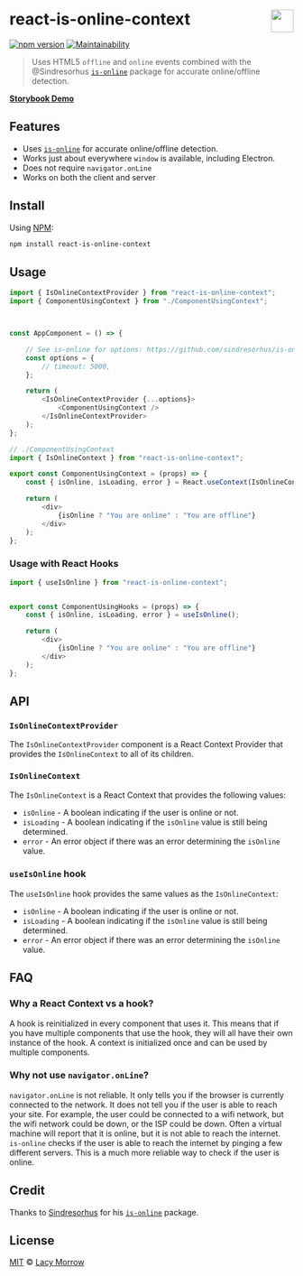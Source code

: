 # react-is-online-context [<img src="https://github.com/lacymorrow/crossover/raw/master/src/static/meta/patreon-button.webp" style="height:40px;" height="40" align="right" />](https://www.patreon.com/bePatron?u=55065733)
[![npm version](https://badge.fury.io/js/react-is-online-context.svg)](https://badge.fury.io/js/react-is-online-context) [![Maintainability](https://api.codeclimate.com/v1/badges/182efedf2a8b7f1ac89c/maintainability)](https://codeclimate.com/github/lacymorrow/react-is-online-context/maintainability)

> Uses HTML5 `offline` and `online` events combined with the @Sindresorhus [`is-online`](https://github.com/sindresorhus/is-online) package for accurate online/offline detection.

[**Storybook Demo**](https://www.chromatic.com/component?appId=656fd301733d4955d5e63a3a&csfId=lacymorrow-react-is-online-context--use-is-online-hook&buildNumber=1&k=656fd32439eb488a7da22dfc-1200px-interactive-true&h=9&b=0)

## Features

 * Uses [`is-online`](https://github.com/sindresorhus/is-online) for accurate online/offline detection.
 * Works just about everywhere `window` is available, including Electron.
 * Does not require `navigator.onLine`
 * Works on both the client and server

 ## Install

Using [NPM](https://npmjs.com):

```bash
npm install react-is-online-context
```

## Usage

```js
import { IsOnlineContextProvider } from "react-is-online-context";
import { ComponentUsingContext } from "./ComponentUsingContext";



const AppComponent = () => {

	// See is-online for options: https://github.com/sindresorhus/is-online
	const options = {
		// timeout: 5000,
	};

	return (
		<IsOnlineContextProvider {...options}>
			<ComponentUsingContext />
		</IsOnlineContextProvider>
	);
};

// ./ComponentUsingContext
import { IsOnlineContext } from "react-is-online-context";

export const ComponentUsingContext = (props) => {
	const { isOnline, isLoading, error } = React.useContext(IsOnlineContext);

	return (
		<div>
			{isOnline ? "You are online" : "You are offline"}
		</div>
	);
};
```


### Usage with React Hooks

```js
import { useIsOnline } from "react-is-online-context";


export const ComponentUsingHooks = (props) => {
	const { isOnline, isLoading, error } = useIsOnline();

	return (
		<div>
			{isOnline ? "You are online" : "You are offline"}
		</div>
	);
};
```

## API

### `IsOnlineContextProvider`

The `IsOnlineContextProvider` component is a React Context Provider that provides the `IsOnlineContext` to all of its children.

### `IsOnlineContext`

The `IsOnlineContext` is a React Context that provides the following values:

 * `isOnline` - A boolean indicating if the user is online or not.
 * `isLoading` - A boolean indicating if the `isOnline` value is still being determined.
 * `error` - An error object if there was an error determining the `isOnline` value.

### `useIsOnline` hook

The `useIsOnline` hook provides the same values as the `IsOnlineContext`:

 * `isOnline` - A boolean indicating if the user is online or not.
 * `isLoading` - A boolean indicating if the `isOnline` value is still being determined.
 * `error` - An error object if there was an error determining the `isOnline` value.


## FAQ

### Why a React Context vs a hook?

A hook is reinitialized in every component that uses it. This means that if you have multiple components that use the hook, they will all have their own instance of the hook. A context is initialized once and can be used by multiple components.


### Why not use `navigator.onLine`?

`navigator.onLine` is not reliable. It only tells you if the browser is currently connected to the network. It does not tell you if the user is able to reach your site. For example, the user could be connected to a wifi network, but the wifi network could be down, or the ISP could be down. Often a virtual machine will report that it is online, but it is not able to reach the internet. `is-online` checks if the user is able to reach the internet by pinging a few different servers. This is a much more reliable way to check if the user is online.


## Credit

Thanks to [Sindresorhus](https://github.com/sindresorhus) for his [`is-online`](https://github.com/sindresorhus/is-online) package.

## License
[MIT](http://opensource.org/licenses/MIT) © [Lacy Morrow](http://lacymorrow.com)
